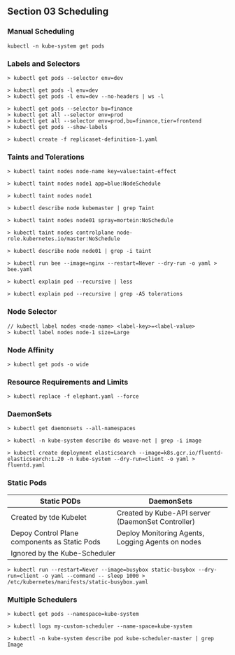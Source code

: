 ## Section 03 Scheduling

### Manual Scheduling

```
kubectl -n kube-system get pods
```

### Labels and Selectors

```
> kubectl get pods --selector env=dev

> kubectl get pods -l env=dev
> kubectl get pods -l env=dev --no-headers | ws -l

> kubectl get pods --selector bu=finance
> kubectl get all --selector env=prod
> kubectl get all --selector env=prod,bu=finance,tier=frontend
> kubectl get pods --show-labels

> kubectl create -f replicaset-definition-1.yaml
```

### Taints and Tolerations

```
> kubectl taint nodes node-name key=value:taint-effect

> kubectl taint nodes node1 app=blue:NodeSchedule

> kubectl taint nodes node1

> kubectl describe node kubemaster | grep Taint

> kubectl taint nodes node01 spray=mortein:NoSchedule

> kubectl taint nodes controlplane node-role.kubernetes.io/master:NoSchedule

> kubectl describe node node01 | grep -i taint

> kubectl run bee --image=nginx --restart=Never --dry-run -o yaml > bee.yaml

> kubectl explain pod --recursive | less

> kubectl explain pod --recursive | grep -A5 tolerations

```

### Node Selector

```
// kubectl label nodes <node-name> <label-key>=<label-value>
> kubectl label nodes node-1 size=Large
```

### Node Affinity

```
> kubectl get pods -o wide
```

### Resource Requirements and Limits

```
> kubectl replace -f elephant.yaml --force
```

### DaemonSets

```
> kubectl get daemonsets --all-namespaces

> kubectl -n kube-system describe ds weave-net | grep -i image

> kubectl create deployment elasticsearch --image=k8s.gcr.io/fluentd-elasticsearch:1.20 -n kube-system --dry-run=client -o yaml > fluentd.yaml
```

### Static Pods

<table>
    <thead>
        <tr>
            <th>Static PODs</th>
            <th>DaemonSets</th>
        </tr>
    </thead>
    <tbody>
        <tr>
            <td>Created by tde Kubelet</td>
            <td>Created by Kube-API server (DaemonSet Controller)</td>
        </tr>
        <tr>
            <td>Depoy Control Plane components as Static Pods</td>
            <td>Deploy Monitoring Agents, Logging Agents on nodes</td>
        </tr>
        <tr>
            <td colspan=2>Ignored by the Kube-Scheduler</td>
        </tr>
    </tbody>
</table>

```
> kubectl run --restart=Never --image=busybox static-busybox --dry-run=client -o yaml --command -- sleep 1000 > /etc/kubernetes/manifests/static-busybox.yaml
```

### Multiple Schedulers

```
> kubectl get pods --namespace=kube-system

> kubectl logs my-custom-scheduler --name-space=kube-system

> kubectl -n kube-system describe pod kube-scheduler-master | grep Image
```
